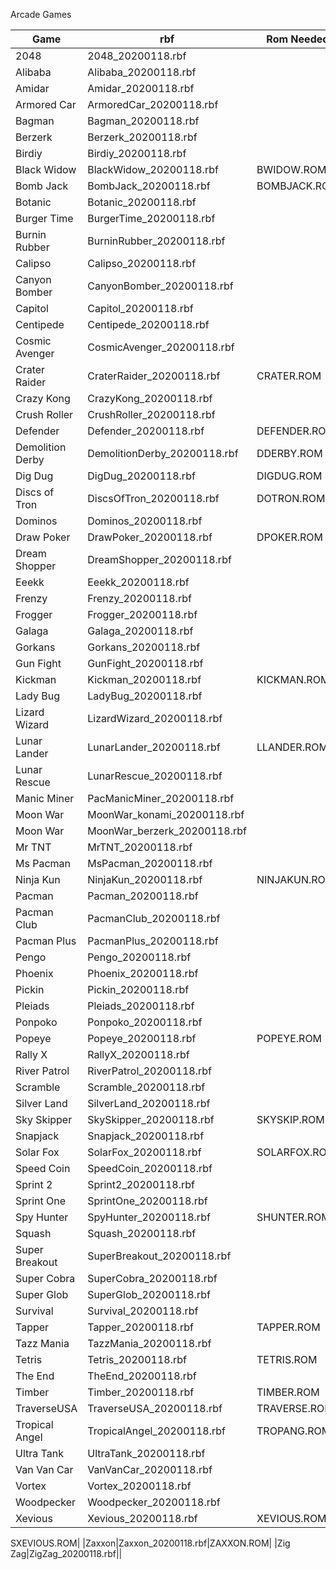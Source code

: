 Arcade Games

|Game|rbf|Rom Needed|
|-|-|-|
|2048|2048_20200118.rbf||
|Alibaba|Alibaba_20200118.rbf||
|Amidar|Amidar_20200118.rbf||
|Armored Car|ArmoredCar_20200118.rbf||
|Bagman|Bagman_20200118.rbf||
|Berzerk|Berzerk_20200118.rbf||
|Birdiy|Birdiy_20200118.rbf||
|Black Widow|BlackWidow_20200118.rbf|BWIDOW.ROM|
|Bomb Jack|BombJack_20200118.rbf|BOMBJACK.ROM|
|Botanic|Botanic_20200118.rbf||
|Burger Time|BurgerTime_20200118.rbf||
|Burnin Rubber|BurninRubber_20200118.rbf||
|Calipso|Calipso_20200118.rbf||
|Canyon Bomber|CanyonBomber_20200118.rbf||
|Capitol|Capitol_20200118.rbf||
|Centipede|Centipede_20200118.rbf||
|Cosmic Avenger|CosmicAvenger_20200118.rbf||
|Crater Raider|CraterRaider_20200118.rbf|CRATER.ROM|
|Crazy Kong|CrazyKong_20200118.rbf||
|Crush Roller|CrushRoller_20200118.rbf||
|Defender|Defender_20200118.rbf|DEFENDER.ROM|
|Demolition Derby|DemolitionDerby_20200118.rbf|DDERBY.ROM|
|Dig Dug|DigDug_20200118.rbf|DIGDUG.ROM|
|Discs of Tron|DiscsOfTron_20200118.rbf|DOTRON.ROM|
|Dominos|Dominos_20200118.rbf||
|Draw Poker|DrawPoker_20200118.rbf|DPOKER.ROM|
|Dream Shopper|DreamShopper_20200118.rbf||
|Eeekk|Eeekk_20200118.rbf||
|Frenzy|Frenzy_20200118.rbf||
|Frogger|Frogger_20200118.rbf||
|Galaga|Galaga_20200118.rbf||
|Gorkans|Gorkans_20200118.rbf||
|Gun Fight|GunFight_20200118.rbf||
|Kickman|Kickman_20200118.rbf|KICKMAN.ROM|
|Lady Bug|LadyBug_20200118.rbf||
|Lizard Wizard|LizardWizard_20200118.rbf||
|Lunar Lander|LunarLander_20200118.rbf|LLANDER.ROM|
|Lunar Rescue|LunarRescue_20200118.rbf||
|Manic Miner|PacManicMiner_20200118.rbf||
|Moon War|MoonWar_konami_20200118.rbf||
|Moon War|MoonWar_berzerk_20200118.rbf||
|Mr TNT|MrTNT_20200118.rbf||
|Ms Pacman|MsPacman_20200118.rbf||
|Ninja Kun|NinjaKun_20200118.rbf|NINJAKUN.ROM|
|Pacman|Pacman_20200118.rbf||
|Pacman Club|PacmanClub_20200118.rbf||
|Pacman Plus|PacmanPlus_20200118.rbf||
|Pengo|Pengo_20200118.rbf||
|Phoenix|Phoenix_20200118.rbf||
|Pickin|Pickin_20200118.rbf||
|Pleiads|Pleiads_20200118.rbf||
|Ponpoko|Ponpoko_20200118.rbf||
|Popeye|Popeye_20200118.rbf|POPEYE.ROM|
|Rally X|RallyX_20200118.rbf||
|River Patrol|RiverPatrol_20200118.rbf||
|Scramble|Scramble_20200118.rbf||
|Silver Land|SilverLand_20200118.rbf||
|Sky Skipper|SkySkipper_20200118.rbf|SKYSKIP.ROM|
|Snapjack|Snapjack_20200118.rbf||
|Solar Fox|SolarFox_20200118.rbf|SOLARFOX.ROM|
|Speed Coin|SpeedCoin_20200118.rbf||
|Sprint 2|Sprint2_20200118.rbf||
|Sprint One|SprintOne_20200118.rbf||
|Spy Hunter|SpyHunter_20200118.rbf|SHUNTER.ROM|
|Squash|Squash_20200118.rbf||
|Super Breakout|SuperBreakout_20200118.rbf||
|Super Cobra|SuperCobra_20200118.rbf||
|Super Glob|SuperGlob_20200118.rbf||
|Survival|Survival_20200118.rbf||
|Tapper|Tapper_20200118.rbf|TAPPER.ROM|
|Tazz Mania|TazzMania_20200118.rbf||
|Tetris|Tetris_20200118.rbf|TETRIS.ROM|
|The End|TheEnd_20200118.rbf||
|Timber|Timber_20200118.rbf|TIMBER.ROM|
|TraverseUSA|TraverseUSA_20200118.rbf|TRAVERSE.ROM|
|Tropical Angel|TropicalAngel_20200118.rbf|TROPANG.ROM|
|Ultra Tank|UltraTank_20200118.rbf||
|Van Van Car|VanVanCar_20200118.rbf||
|Vortex|Vortex_20200118.rbf||
|Woodpecker|Woodpecker_20200118.rbf||
|Xevious|Xevious_20200118.rbf|XEVIOUS.ROM

SXEVIOUS.ROM|
|Zaxxon|Zaxxon_20200118.rbf|ZAXXON.ROM|
|Zig Zag|ZigZag_20200118.rbf||
